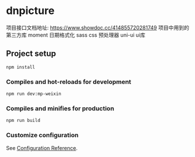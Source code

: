 # dnpicture
项目接口文档地址: https://www.showdoc.cc/414855720281749
项目中用到的第三方库
moment 日期格式化
sass css 预处理器
uni-ui ui库

## Project setup
```
npm install
```

### Compiles and hot-reloads for development
```
npm run dev:mp-weixin
```

### Compiles and minifies for production
```
npm run build
```

### Customize configuration
See [Configuration Reference](https://cli.vuejs.org/config/).
